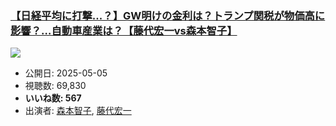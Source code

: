 ### [【日経平均に打撃...？】GW明けの金利は？トランプ関税が物価高に影響？…自動車産業は？【藤代宏一vs森本智子】](https://www.youtube.com/watch?v=a2O6SmevNr0)
[![](https://img.youtube.com/vi/a2O6SmevNr0/sddefault.jpg)](https://www.youtube.com/watch?v=a2O6SmevNr0)
-   公開日: 2025-05-05
-   視聴数: 69,830
-   **いいね数: 567**
-   出演者: [森本智子](/rehacq_fan/people/森本智子 "wikilink"), [藤代宏一](/rehacq_fan/people/藤代宏一 "wikilink")
